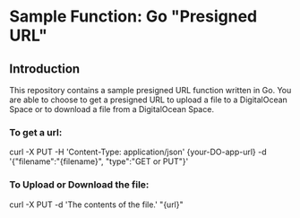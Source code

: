 # Sample Function: Go "Presigned URL"

## Introduction

This repository contains a sample presigned URL function written in Go. You are able to choose to get a presigned URL to upload a file to a DigitalOcean Space or to download a file from a DigitalOcean Space.

### To get a url:
curl -X PUT -H 'Content-Type: application/json' {your-DO-app-url} -d '{"filename":"{filename}", "type":"GET or PUT"}'

### To Upload or Download the file:
curl -X PUT -d 'The contents of the file.' "{url}"